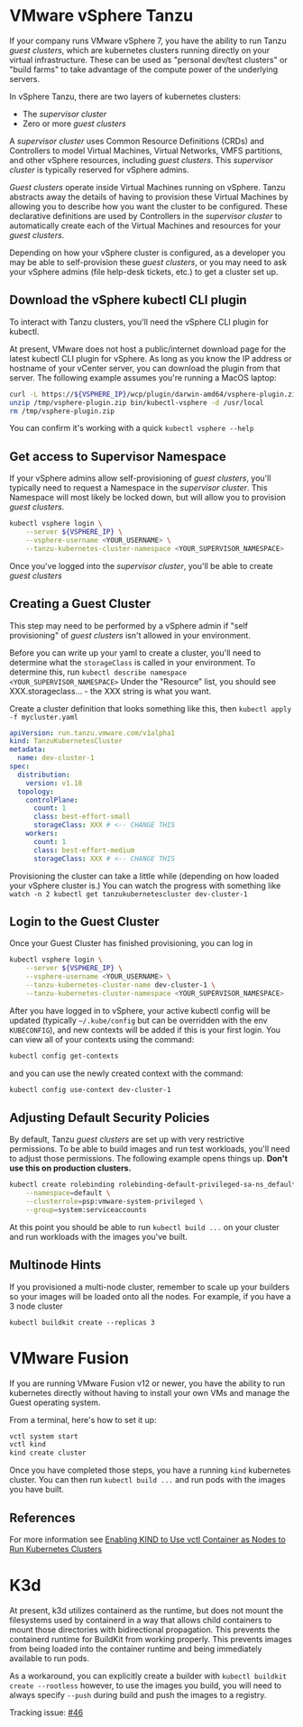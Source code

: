 # VMware vSphere Tanzu

If your company runs VMware vSphere 7, you have the ability to run Tanzu *guest clusters*, which are kubernetes clusters running directly on your virtual infrastructure.  These can be used as "personal dev/test clusters" or "build farms" to take advantage of the compute power of the underlying servers.

In vSphere Tanzu, there are two layers of kubernetes clusters:

* The *supervisor cluster*
* Zero or more *guest clusters*

A *supervisor cluster* uses Common Resource Definitions (CRDs) and Controllers to model Virtual Machines, Virtual Networks, VMFS partitions, and other vSphere resources, including *guest clusters*. This *supervisor cluster* is typically reserved for vSphere admins.

*Guest clusters* operate inside Virtual Machines running on vSphere. Tanzu abstracts away the details of having to provision these Virtual Machines by allowing you to describe how you want the cluster to be configured. These declarative definitions are used by Controllers in the *supervisor cluster* to automatically create each of the Virtual Machines and resources for your *guest clusters*.

Depending on how your vSphere cluster is configured, as a developer you may be able to self-provision these *guest clusters*, or you may need to ask your vSphere admins (file help-desk tickets, etc.) to get a cluster set up.


## Download the vSphere kubectl CLI plugin

To interact with Tanzu clusters, you'll need the vSphere CLI plugin for kubectl.

At present, VMware does not host a public/internet download page for the latest kubectl CLI plugin for vSphere.  As long as you know the IP address or hostname of your vCenter server, you can download the plugin from that server.  The following example assumes you're running a MacOS laptop:

```sh
curl -L https://${VSPHERE_IP}/wcp/plugin/darwin-amd64/vsphere-plugin.zip -o /tmp/vsphere-plugin.zip
unzip /tmp/vsphere-plugin.zip bin/kubectl-vsphere -d /usr/local
rm /tmp/vsphere-plugin.zip
```

You can confirm it's working with a quick `kubectl vsphere --help`

## Get access to Supervisor Namespace

If your vSphere admins allow self-provisioning of *guest clusters*, you'll typically need to request a Namespace in the *supervisor cluster*.  This Namespace will most likely be locked down, but will allow you to provision *guest clusters*.

```sh
kubectl vsphere login \
    --server ${VSPHERE_IP} \
    --vsphere-username <YOUR_USERNAME> \
    --tanzu-kubernetes-cluster-namespace <YOUR_SUPERVISOR_NAMESPACE>
```

Once you've logged into the *supervisor cluster*, you'll be able to create *guest clusters*

## Creating a Guest Cluster

This step may need to be performed by a vSphere admin if "self provisioning" of *guest clusters* isn't allowed in your environment.

Before you can write up your yaml to create a cluster, you'll need to determine what the `storageClass` is called in your environment.  To determine this, run `kubectl describe namespace <YOUR_SUPERVISOR_NAMESPACE>`  Under the "Resource" list, you should see XXX.storageclass... - the XXX string is what you want.

Create a cluster definition that looks something like this, then `kubectl apply -f mycluster.yaml`

```yaml
apiVersion: run.tanzu.vmware.com/v1alpha1
kind: TanzuKubernetesCluster
metadata:
  name: dev-cluster-1
spec:
  distribution:
    version: v1.18
  topology:
    controlPlane:
      count: 1
      class: best-effort-small
      storageClass: XXX # <-- CHANGE THIS
    workers:
      count: 1
      class: best-effort-medium
      storageClass: XXX # <-- CHANGE THIS
```

Provisioning the cluster can take a little while (depending on how loaded your vSphere cluster is.)  You can watch the progress with something like `watch -n 2 kubectl get tanzukubernetescluster dev-cluster-1`

## Login to the Guest Cluster

Once your Guest Cluster has finished provisioning, you can log in

```sh
kubectl vsphere login \
    --server ${VSPHERE_IP} \
    --vsphere-username <YOUR_USERNAME> \
    --tanzu-kubernetes-cluster-name dev-cluster-1 \
    --tanzu-kubernetes-cluster-namespace <YOUR_SUPERVISOR_NAMESPACE>
```

After you have logged in to vSphere, your active kubectl config will be updated (typically `~/.kube/config` but can be overridden with the env `KUBECONFIG`), and new contexts will be added if this is your first login. You can view all of your contexts using the command:

```sh
kubectl config get-contexts
```

and you can use the newly created context with the command:


```sh
kubectl config use-context dev-cluster-1
```

## Adjusting Default Security Policies

By default, Tanzu *guest clusters* are set up with very restrictive permissions.  To be able to build images and run test workloads, you'll need to adjust those permissions.  The following example opens things up.  **Don't use this on production clusters.**

```sh
kubectl create rolebinding rolebinding-default-privileged-sa-ns_default \
    --namespace=default \
    --clusterrole=psp:vmware-system-privileged \
    --group=system:serviceaccounts
```

At this point you should be able to run `kubectl build ...` on your cluster and run workloads with the images you've built.


## Multinode Hints

If you provisioned a multi-node cluster, remember to scale up your builders so your images will be loaded onto all the nodes.  For example, if you have a 3 node cluster

```
kubectl buildkit create --replicas 3
```

# VMware Fusion

If you are running VMware Fusion v12 or newer, you have the ability to run kubernetes directly without having to install your own VMs and manage the Guest operating system.

From a terminal, here's how to set it up:

```sh
vctl system start
vctl kind
kind create cluster
```

Once you have completed those steps, you have a running `kind` kubernetes cluster.  You can then run `kubectl build ...` and run pods with the images you have built.

## References

For more information see [Enabling KIND to Use vctl Container as Nodes to Run Kubernetes Clusters](https://docs.vmware.com/en/VMware-Fusion/12/com.vmware.fusion.using.doc/GUID-1CA929BB-93A9-4F1C-A3A8-7A3A171FAC35.html)

# K3d

At present, k3d utilizes containerd as the runtime, but does not mount the filesystems used by containerd in a way that allows child containers to mount those directories with bidirectional propagation.  This prevents the containerd runtime for BuildKit from working properly.  This prevents images from being loaded into the container runtime and being immediately available to run pods.

As a workaround, you can explicitly create a builder with `kubectl buildkit create --rootless` however, to use the images you build, you will need to always specify `--push` during build and push the images to a registry.

Tracking issue: [#46](https://github.com/vmware-tanzu/buildkit-cli-for-kubectl/issues/46)
